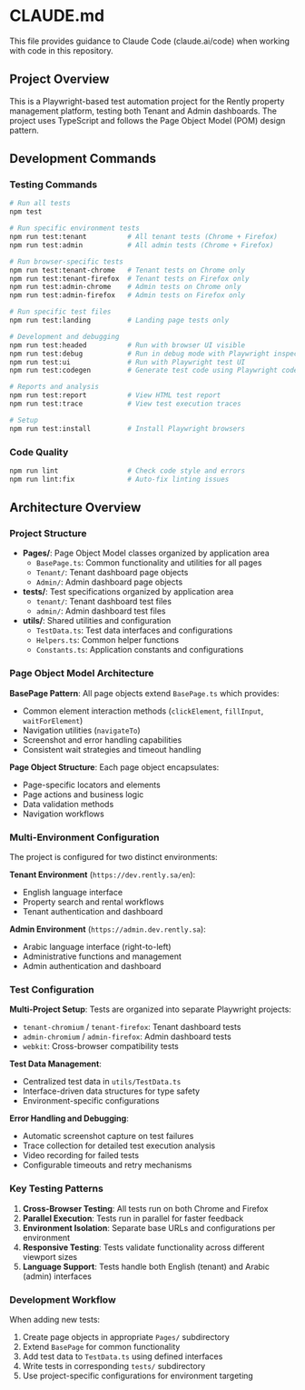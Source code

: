 # CLAUDE.md

This file provides guidance to Claude Code (claude.ai/code) when working with code in this repository.

## Project Overview

This is a Playwright-based test automation project for the Rently property management platform, testing both Tenant and Admin dashboards. The project uses TypeScript and follows the Page Object Model (POM) design pattern.

## Development Commands

### Testing Commands
```bash
# Run all tests
npm test

# Run specific environment tests
npm run test:tenant          # All tenant tests (Chrome + Firefox)
npm run test:admin           # All admin tests (Chrome + Firefox)

# Run browser-specific tests
npm run test:tenant-chrome   # Tenant tests on Chrome only
npm run test:tenant-firefox  # Tenant tests on Firefox only
npm run test:admin-chrome    # Admin tests on Chrome only
npm run test:admin-firefox   # Admin tests on Firefox only

# Run specific test files
npm run test:landing         # Landing page tests only

# Development and debugging
npm run test:headed          # Run with browser UI visible
npm run test:debug           # Run in debug mode with Playwright inspector
npm run test:ui              # Run with Playwright test UI
npm run test:codegen         # Generate test code using Playwright codegen

# Reports and analysis
npm run test:report          # View HTML test report
npm run test:trace           # View test execution traces

# Setup
npm run test:install         # Install Playwright browsers
```

### Code Quality
```bash
npm run lint                 # Check code style and errors
npm run lint:fix             # Auto-fix linting issues
```

## Architecture Overview

### Project Structure
- **Pages/**: Page Object Model classes organized by application area
  - `BasePage.ts`: Common functionality and utilities for all pages
  - `Tenant/`: Tenant dashboard page objects
  - `Admin/`: Admin dashboard page objects
- **tests/**: Test specifications organized by application area
  - `tenant/`: Tenant dashboard test files
  - `admin/`: Admin dashboard test files
- **utils/**: Shared utilities and configuration
  - `TestData.ts`: Test data interfaces and configurations
  - `Helpers.ts`: Common helper functions
  - `Constants.ts`: Application constants and configurations

### Page Object Model Architecture

**BasePage Pattern**: All page objects extend `BasePage.ts` which provides:
- Common element interaction methods (`clickElement`, `fillInput`, `waitForElement`)
- Navigation utilities (`navigateTo`)
- Screenshot and error handling capabilities
- Consistent wait strategies and timeout handling

**Page Object Structure**: Each page object encapsulates:
- Page-specific locators and elements
- Page actions and business logic
- Data validation methods
- Navigation workflows

### Multi-Environment Configuration

The project is configured for two distinct environments:

**Tenant Environment** (`https://dev.rently.sa/en`):
- English language interface
- Property search and rental workflows
- Tenant authentication and dashboard

**Admin Environment** (`https://admin.dev.rently.sa`):
- Arabic language interface (right-to-left)
- Administrative functions and management
- Admin authentication and dashboard

### Test Configuration

**Multi-Project Setup**: Tests are organized into separate Playwright projects:
- `tenant-chromium` / `tenant-firefox`: Tenant dashboard tests
- `admin-chromium` / `admin-firefox`: Admin dashboard tests
- `webkit`: Cross-browser compatibility tests

**Test Data Management**:
- Centralized test data in `utils/TestData.ts`
- Interface-driven data structures for type safety
- Environment-specific configurations

**Error Handling and Debugging**:
- Automatic screenshot capture on test failures
- Trace collection for detailed test execution analysis
- Video recording for failed tests
- Configurable timeouts and retry mechanisms

### Key Testing Patterns

1. **Cross-Browser Testing**: All tests run on both Chrome and Firefox
2. **Parallel Execution**: Tests run in parallel for faster feedback
3. **Environment Isolation**: Separate base URLs and configurations per environment
4. **Responsive Testing**: Tests validate functionality across different viewport sizes
5. **Language Support**: Tests handle both English (tenant) and Arabic (admin) interfaces

### Development Workflow

When adding new tests:
1. Create page objects in appropriate `Pages/` subdirectory
2. Extend `BasePage` for common functionality
3. Add test data to `TestData.ts` using defined interfaces
4. Write tests in corresponding `tests/` subdirectory
5. Use project-specific configurations for environment targeting